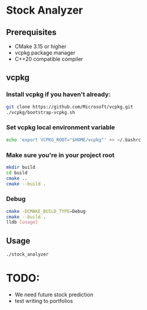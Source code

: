 # Stock Analyzer

## Prerequisites
- CMake 3.15 or higher
- vcpkg package manager
- C++20 compatible compiler

## vcpkg 

### Install vcpkg if you haven't already:
```bash
git clone https://github.com/Microsoft/vcpkg.git
./vcpkg/bootstrap-vcpkg.sh
```

### Set vcpkg local environment variable
```bash
echo 'export VCPKG_ROOT="$HOME/vcpkg"' >> ~/.bashrc
```

### Make sure you're in your project root
```bash
mkdir build
cd build
cmake ..
cmake --build .
```

### Debug
```bash
cmake -DCMAKE_BUILD_TYPE=Debug
cmake --build .
lldb [usage]
```

## Usage
```bash
./stock_analyzer
```

# TODO:
- We need future stock prediction
- test writing to portfolios